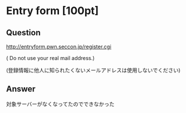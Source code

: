 # Entry form [100pt]

## Question

http://entryform.pwn.seccon.jp/register.cgi

( Do not use your real mail address.)

(登録情報に他人に知られたくないメールアドレスは使用しないでください)


## Answer

対象サーバーがなくなってたのでできなかった
